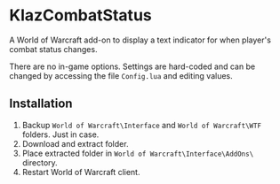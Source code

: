 # KlazCombatStatus

A World of Warcraft add-on to display a text indicator for when player's combat status changes.

There are no in-game options. Settings are hard-coded and can be changed by accessing the file `Config.lua` and editing values.

## Installation

1. Backup `World of Warcraft\Interface` and `World of Warcraft\WTF` folders. Just in case.
2. Download and extract folder.
3. Place extracted folder in `World of Warcraft\Interface\AddOns\` directory.
4. Restart World of Warcraft client.
